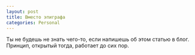 ```yaml
---
layout: post
title: Вместо эпиграфа 
categories: Personal
---
```


Ты не будешь не знать чего-то, если напишешь об этом статью в блог. Принцип, открытый тогда, работает до сих пор.
